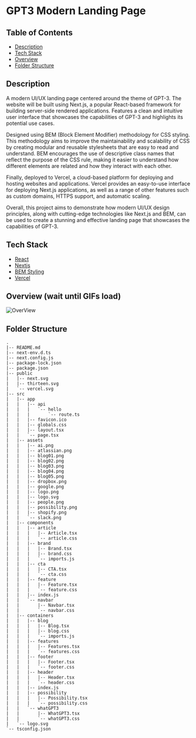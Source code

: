 # GPT3 Modern Landing Page

## Table of Contents

- [Description](#description)
- [Tech Stack](#tech-stack)
- [Overview](#overview-wait-until-gifs-load)
- [Folder Structure](#folder-structure)

## Description

A modern UI/UX landing page centered around the theme of GPT-3. The website will be built using Next.js, a popular React-based framework for building server-side rendered applications. Features a clean and intuitive user interface that showcases the capabilities of GPT-3 and highlights its potential use cases.

Designed using BEM (Block Element Modifier) methodology for CSS styling. This methodology aims to improve the maintainability and scalability of CSS by creating modular and reusable stylesheets that are easy to read and understand. BEM encourages the use of descriptive class names that reflect the purpose of the CSS rule, making it easier to understand how different elements are related and how they interact with each other.

Finally, deployed to Vercel, a cloud-based platform for deploying and hosting websites and applications. Vercel provides an easy-to-use interface for deploying Next.js applications, as well as a range of other features such as custom domains, HTTPS support, and automatic scaling.

Overall, this project aims to demonstrate how modern UI/UX design principles, along with cutting-edge technologies like Next.js and BEM, can be used to create a stunning and effective landing page that showcases the capabilities of GPT-3.

## Tech Stack

- [React](https://reactjs.org/)
- [Nextjs](https://nextjs.org/)
- [BEM Styling](https://getbem.com/introduction/)
- [Vercel](https://vercel.com/docs)

## Overview (wait until GIFs load)

![OverView](https://user-images.githubusercontent.com/72515147/226180166-b0f600cf-9297-4166-9152-d97452f30ffc.gif)

## Folder Structure
```
.
|-- README.md        
|-- next-env.d.ts    
|-- next.config.js   
|-- package-lock.json
|-- package.json     
|-- public
|   |-- next.svg     
|   |-- thirteen.svg 
|   `-- vercel.svg
|-- src
|   |-- app
|   |   |-- api
|   |   |   `-- hello       
|   |   |       `-- route.ts
|   |   |-- favicon.ico     
|   |   |-- globals.css     
|   |   |-- layout.tsx
|   |   `-- page.tsx
|   |-- assets
|   |   |-- ai.png
|   |   |-- atlassian.png
|   |   |-- blog01.png
|   |   |-- blog02.png
|   |   |-- blog03.png
|   |   |-- blog04.png
|   |   |-- blog05.png
|   |   |-- dropbox.png
|   |   |-- google.png
|   |   |-- logo.png
|   |   |-- logo.svg
|   |   |-- people.png
|   |   |-- possibility.png
|   |   |-- shopify.png
|   |   `-- slack.png
|   |-- components
|   |   |-- article
|   |   |   |-- Article.tsx
|   |   |   `-- article.css
|   |   |-- brand
|   |   |   |-- Brand.tsx
|   |   |   |-- brand.css
|   |   |   `-- imports.js
|   |   |-- cta
|   |   |   |-- CTA.tsx
|   |   |   `-- cta.css
|   |   |-- feature
|   |   |   |-- Feature.tsx
|   |   |   `-- feature.css
|   |   |-- index.js
|   |   `-- navbar
|   |       |-- Navbar.tsx
|   |       `-- navbar.css
|   |-- containers
|   |   |-- blog
|   |   |   |-- Blog.tsx
|   |   |   |-- blog.css
|   |   |   `-- imports.js
|   |   |-- features
|   |   |   |-- Features.tsx
|   |   |   `-- features.css
|   |   |-- footer
|   |   |   |-- Footer.tsx
|   |   |   `-- footer.css
|   |   |-- header
|   |   |   |-- Header.tsx
|   |   |   `-- header.css
|   |   |-- index.js
|   |   |-- possibility
|   |   |   |-- Possibility.tsx
|   |   |   `-- possibility.css
|   |   `-- whatGPT3
|   |       |-- WhatGPT3.tsx
|   |       `-- whatGPT3.css
|   `-- logo.svg
`-- tsconfig.json

```
